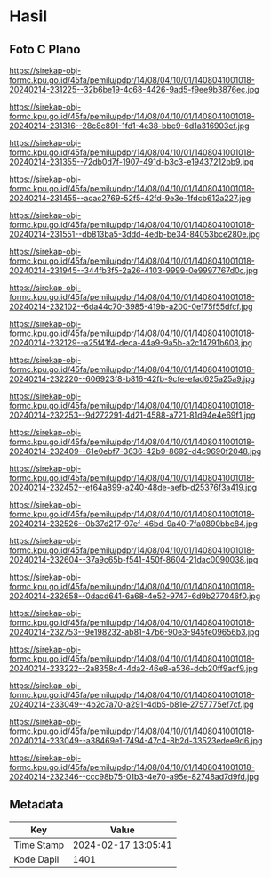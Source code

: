 # Hasil

## Foto C Plano

https://sirekap-obj-formc.kpu.go.id/45fa/pemilu/pdpr/14/08/04/10/01/1408041001018-20240214-231225--32b6be19-4c68-4426-9ad5-f9ee9b3876ec.jpg

https://sirekap-obj-formc.kpu.go.id/45fa/pemilu/pdpr/14/08/04/10/01/1408041001018-20240214-231316--28c8c891-1fd1-4e38-bbe9-6d1a316903cf.jpg

https://sirekap-obj-formc.kpu.go.id/45fa/pemilu/pdpr/14/08/04/10/01/1408041001018-20240214-231355--72db0d7f-1907-491d-b3c3-e19437212bb9.jpg

https://sirekap-obj-formc.kpu.go.id/45fa/pemilu/pdpr/14/08/04/10/01/1408041001018-20240214-231455--acac2769-52f5-42fd-9e3e-1fdcb612a227.jpg

https://sirekap-obj-formc.kpu.go.id/45fa/pemilu/pdpr/14/08/04/10/01/1408041001018-20240214-231551--db813ba5-3ddd-4edb-be34-84053bce280e.jpg

https://sirekap-obj-formc.kpu.go.id/45fa/pemilu/pdpr/14/08/04/10/01/1408041001018-20240214-231945--344fb3f5-2a26-4103-9999-0e9997767d0c.jpg

https://sirekap-obj-formc.kpu.go.id/45fa/pemilu/pdpr/14/08/04/10/01/1408041001018-20240214-232102--6da44c70-3985-419b-a200-0e175f55dfcf.jpg

https://sirekap-obj-formc.kpu.go.id/45fa/pemilu/pdpr/14/08/04/10/01/1408041001018-20240214-232129--a25f41f4-deca-44a9-9a5b-a2c14791b608.jpg

https://sirekap-obj-formc.kpu.go.id/45fa/pemilu/pdpr/14/08/04/10/01/1408041001018-20240214-232220--606923f8-b816-42fb-9cfe-efad625a25a9.jpg

https://sirekap-obj-formc.kpu.go.id/45fa/pemilu/pdpr/14/08/04/10/01/1408041001018-20240214-232253--9d272291-4d21-4588-a721-81d94e4e69f1.jpg

https://sirekap-obj-formc.kpu.go.id/45fa/pemilu/pdpr/14/08/04/10/01/1408041001018-20240214-232409--61e0ebf7-3636-42b9-8692-d4c9690f2048.jpg

https://sirekap-obj-formc.kpu.go.id/45fa/pemilu/pdpr/14/08/04/10/01/1408041001018-20240214-232452--ef64a899-a240-48de-aefb-d25376f3a419.jpg

https://sirekap-obj-formc.kpu.go.id/45fa/pemilu/pdpr/14/08/04/10/01/1408041001018-20240214-232526--0b37d217-97ef-46bd-9a40-7fa0890bbc84.jpg

https://sirekap-obj-formc.kpu.go.id/45fa/pemilu/pdpr/14/08/04/10/01/1408041001018-20240214-232604--37a9c65b-f541-450f-8604-21dac0090038.jpg

https://sirekap-obj-formc.kpu.go.id/45fa/pemilu/pdpr/14/08/04/10/01/1408041001018-20240214-232658--0dacd641-6a68-4e52-9747-6d9b277046f0.jpg

https://sirekap-obj-formc.kpu.go.id/45fa/pemilu/pdpr/14/08/04/10/01/1408041001018-20240214-232753--9e198232-ab81-47b6-90e3-945fe09656b3.jpg

https://sirekap-obj-formc.kpu.go.id/45fa/pemilu/pdpr/14/08/04/10/01/1408041001018-20240214-233222--2a8358c4-4da2-46e8-a536-dcb20ff9acf9.jpg

https://sirekap-obj-formc.kpu.go.id/45fa/pemilu/pdpr/14/08/04/10/01/1408041001018-20240214-233049--4b2c7a70-a291-4db5-b81e-2757775ef7cf.jpg

https://sirekap-obj-formc.kpu.go.id/45fa/pemilu/pdpr/14/08/04/10/01/1408041001018-20240214-233049--a38469e1-7494-47c4-8b2d-33523edee9d6.jpg

https://sirekap-obj-formc.kpu.go.id/45fa/pemilu/pdpr/14/08/04/10/01/1408041001018-20240214-232346--ccc98b75-01b3-4e70-a95e-82748ad7d9fd.jpg


## Metadata

| Key        | Value               |
| ---------- | ------------------- |
| Time Stamp | 2024-02-17 13:05:41 |
| Kode Dapil | 1401                |



